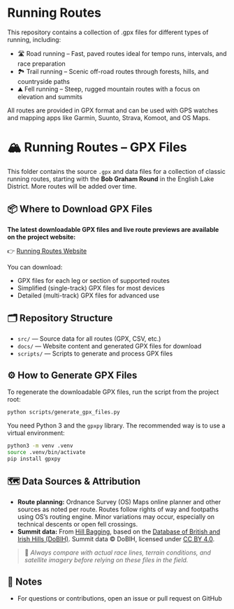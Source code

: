 # Running Routes
This repository contains a collection of .gpx files for different types of running, including:

* 🛣️ Road running – Fast, paved routes ideal for tempo runs, intervals, and race preparation
* 🏞️ Trail running – Scenic off-road routes through forests, hills, and countryside paths
* ⛰️ Fell running – Steep, rugged mountain routes with a focus on elevation and summits

All routes are provided in GPX format and can be used with GPS watches and mapping apps like Garmin, Suunto, Strava, Komoot, and OS Maps.

# 🏔️ Running Routes – GPX Files

This folder contains the source `.gpx` and data files for a collection of classic running routes, starting with the **Bob Graham Round** in the English Lake District. More routes will be added over time.

## 📦 Where to Download GPX Files

**The latest downloadable GPX files and live route previews are available on the project website:**

👉 [Running Routes Website](https://thomasturrell.github.io/running-routes/)

You can download:
- GPX files for each leg or section of supported routes
- Simplified (single-track) GPX files for most devices
- Detailed (multi-track) GPX files for advanced use

## 🗂️ Repository Structure

- `src/` — Source data for all routes (GPX, CSV, etc.)
- `docs/` — Website content and generated GPX files for download
- `scripts/` — Scripts to generate and process GPX files

## ⚙️ How to Generate GPX Files

To regenerate the downloadable GPX files, run the script from the project root:

```bash
python scripts/generate_gpx_files.py
```

You need Python 3 and the `gpxpy` library. The recommended way is to use a virtual environment:

```bash
python3 -m venv .venv
source .venv/bin/activate
pip install gpxpy
```

## 🗺️ Data Sources & Attribution

- **Route planning:** Ordnance Survey (OS) Maps online planner and other sources as noted per route. Routes follow rights of way and footpaths using OS’s routing engine. Minor variations may occur, especially on technical descents or open fell crossings.
- **Summit data:** From [Hill Bagging](https://www.hill-bagging.co.uk), based on the [Database of British and Irish Hills (DoBIH)](https://www.hills-database.co.uk/). Summit data © DoBIH, licensed under [CC BY 4.0](https://creativecommons.org/licenses/by/4.0/).

> 🧭 *Always compare with actual race lines, terrain conditions, and satellite imagery before relying on these files in the field.*

## 📝 Notes

- For questions or contributions, open an issue or pull request on GitHub
